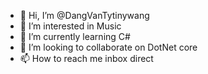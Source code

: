 - 👋 Hi, I’m @DangVanTytinywang
- 👀 I’m interested in Music
- 🌱 I’m currently learning C#
- 💞️ I’m looking to collaborate on DotNet core
- 📫 How to reach me inbox direct

<!---
DangVanTytinywang/DangVanTytinywang is a ✨ special ✨ repository because its `README.md` (this file) appears on your GitHub profile.
You can click the Preview link to take a look at your changes.
--->

